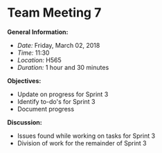 # Team Meeting 7

**General Information:**
- *Date:* Friday, March 02, 2018
- *Time:* 11:30
- *Location:* H565 
- *Duration:* 1 hour and 30 minutes

**Objectives:**
- Update on progress for Sprint 3
- Identify to-do's for Sprint 3
- Document progress

**Discussion:**
- Issues found while working on tasks for Sprint 3
- Division of work for the remainder of Sprint 3


